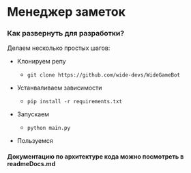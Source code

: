 # Менеджер заметок

### Как развернуть для разработки?

Делаем несколько простых шагов:

- Клонируем репу

    - ``` git clone https://github.com/wide-devs/WideGameBot ```
- Устанваливаем зависимости
    -  ``` pip install -r requirements.txt ```
    
- Запускаем
    - ```python main.py```

- Пользуемся 

#### Документацию по архитектуре кода можно посмотреть в readmeDocs.md
